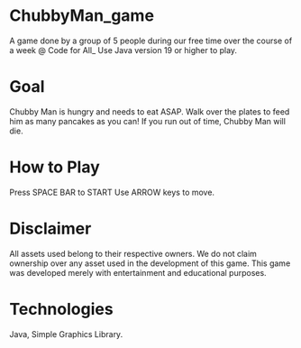 # ChubbyMan_game
A game done by a group of 5 people during our free time over the course of a week @ Code for All_
Use Java version 19 or higher to play.

# Goal
Chubby Man is hungry and needs to eat ASAP. Walk over the plates to feed him as many pancakes as you can! If you run out of time, Chubby Man will die.

# How to Play
Press SPACE BAR to START
Use ARROW keys to move.

# Disclaimer
All assets used belong to their respective owners. We do not claim ownership over any asset used in the development of this game. This game was developed merely with entertainment and educational purposes.

# Technologies
Java, Simple Graphics Library.
